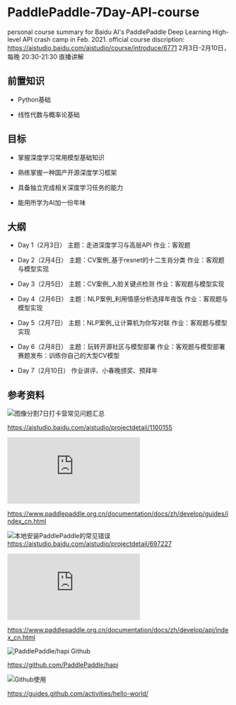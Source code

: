 # PaddlePaddle-7Day-API-course  
personal course summary for Baidu AI's PaddlePaddle Deep Learning High-level API crash camp in Feb. 2021.
official course discription: https://aistudio.baidu.com/aistudio/course/introduce/6771
2月3日-2月10日，每晚 20:30-21:30 直播讲解
## 前置知识

  * Python基础

  * 线性代数与概率论基础

## 目标

  * 掌握深度学习常用模型基础知识

  * 熟练掌握一种国产开源深度学习框架

  * 具备独立完成相关深度学习任务的能力

  * 能用所学为AI加一份年味

## 大纲

  * Day 1（2月3日）
    主题：走进深度学习与高层API
    作业：客观题

  * Day 2（2月4日）
    主题：CV案例_基于resnet的十二生肖分类
    作业：客观题与模型实现

  * Day 3（2月5日）
    主题：CV案例_人脸关键点检测
    作业：客观题与模型实现

  * Day 4（2月6日）
    主题：NLP案例_利用情感分析选择年夜饭
    作业：客观题与模型实现

   * Day 5（2月7日）
    主题：NLP案例_让计算机为你写对联
    作业：客观题与模型实现

   * Day 6（2月8日）
    主题：玩转开源社区与模型部署
    作业：客观题与模型部署
    赛题发布：训练你自己的大型CV模型

   * Day 7（2月10日）
    作业讲评、小春晚颁奖、预拜年

## 参考资料 

![图像分割7日打卡营常见问题汇总](https://aistudio.baidu.com/aistudio/projectdetail/1100155)

https://aistudio.baidu.com/aistudio/projectdetail/1100155

![PaddlePaddle使用教程](https://www.paddlepaddle.org.cn/documentation/docs/zh/develop/guides/index_cn.html)

https://www.paddlepaddle.org.cn/documentation/docs/zh/develop/guides/index_cn.html

![本地安装PaddlePaddle的常见错误]()
https://aistudio.baidu.com/aistudio/projectdetail/697227

![API文档](https://www.paddlepaddle.org.cn/documentation/docs/zh/develop/api/index_cn.html)

https://www.paddlepaddle.org.cn/documentation/docs/zh/develop/api/index_cn.html

![PaddlePaddle/hapi Github](https://github.com/PaddlePaddle/hapi)

https://github.com/PaddlePaddle/hapi

![Github使用](https://guides.github.com/activities/hello-world/)

https://guides.github.com/activities/hello-world/
